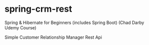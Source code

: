 # spring-crm-rest
Spring & Hibernate for Beginners (includes Spring Boot) (Chad Darby Udemy Course)

Simple Customer Relationship Manager Rest Api

